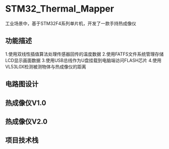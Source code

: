 # STM32_Thermal_Mapper
工业场景中，基于STM32F4系列单片机，开发了一款手持热成像仪
## 功能描述
1.使用双线性插值算法处理传感器回传的温度数据
2.使用FATFS文件系统管理存储LCD显示画面数据
3.使用USB总线作为U盘挂载到电脑端访问FLASH芯片
4.使用VL53L0X检测被测物体与热成像仪的距离
## 电路图设计


## 热成像仪V1.0

## 热成像仪V2.0

## 项目技术栈


